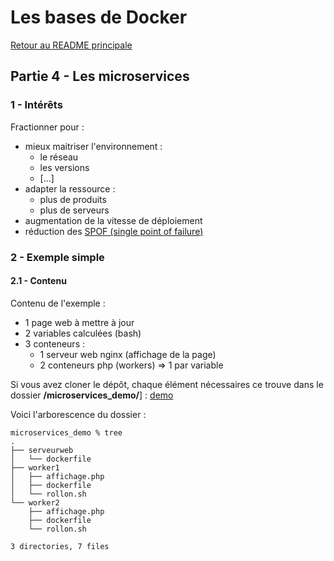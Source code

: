 # Les bases de Docker

[Retour au README principale](../../)

## Partie 4 - Les microservices

### 1 - Intérêts

Fractionner pour :
- mieux maitriser l'environnement :
    - le réseau
    - les versions
    - [...]
- adapter la ressource :
    - plus de produits
    - plus de serveurs
- augmentation de la vitesse de déploiement
- réduction des [SPOF (single point of failure)](https://fr.wikipedia.org/wiki/Point_de_d%C3%A9faillance_unique)

### 2 - Exemple simple

#### 2.1 - Contenu

Contenu de l'exemple :
- 1 page web à mettre à jour
- 2 variables calculées (bash)
- 3 conteneurs :
    - 1 serveur web nginx (affichage de la page)
    - 2 conteneurs php (workers) => 1 par variable

Si vous avez cloner le dépôt, chaque élément nécessaires ce trouve dans le dossier **/microservices_demo/**] : [demo](/microservices_demo/)

Voici l'arborescence du dossier :

```
microservices_demo % tree 
.
├── serveurweb
│   └── dockerfile
├── worker1
│   ├── affichage.php
│   ├── dockerfile
│   └── rollon.sh
└── worker2
    ├── affichage.php
    ├── dockerfile
    └── rollon.sh

3 directories, 7 files
```
